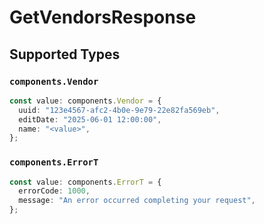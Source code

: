 # GetVendorsResponse


## Supported Types

### `components.Vendor`

```typescript
const value: components.Vendor = {
  uuid: "123e4567-afc2-4b0e-9e79-22e82fa569eb",
  editDate: "2025-06-01 12:00:00",
  name: "<value>",
};
```

### `components.ErrorT`

```typescript
const value: components.ErrorT = {
  errorCode: 1000,
  message: "An error occurred completing your request",
};
```


